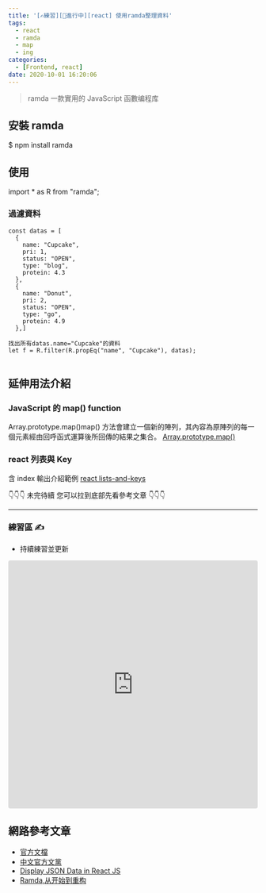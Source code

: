 ```yaml
---
title: '[✍練習][🚧進行中][react] 使用ramda整理資料'
tags:
  - react
  - ramda
  - map
  - ing
categories:
  - [Frontend, react]
date: 2020-10-01 16:20:06
---
```


> ramda 一款實用的 JavaScript 函數编程库

<!--more-->

## 安裝 ramda

\$ npm install ramda

## 使用

import \* as R from "ramda";

### 過濾資料

```
const datas = [
  {
    name: "Cupcake",
    pri: 1,
    status: "OPEN",
    type: "blog",
    protein: 4.3
  },
  {
    name: "Donut",
    pri: 2,
    status: "OPEN",
    type: "go",
    protein: 4.9
  },]

找出所有datas.name="Cupcake"的資料
let f = R.filter(R.propEq("name", "Cupcake"), datas);


```

## 延伸用法介紹

### JavaScript 的 map() function

Array.prototype.map()map() 方法會建立一個新的陣列，其內容為原陣列的每一個元素經由回呼函式運算後所回傳的結果之集合。
[Array.prototype.map()](https://developer.mozilla.org/zh-TW/docs/Web/JavaScript/Reference/Global_Objects/Array/map)

### react 列表與 Key

含 index 輸出介紹範例
[react lists-and-keys](https://zh-hant.reactjs.org/docs/lists-and-keys.html)

👇👇👇 未完待續 您可以拉到底部先看參考文章 👇👇👇

---

### 練習區 ✍

- 持續練習並更新

<iframe src="https://codesandbox.io/embed/reactramda-qvjp4?fontsize=14&hidenavigation=1&theme=dark"
     style="width:100%; height:500px; border:0; border-radius: 4px; overflow:hidden;"
     title="react_ramda"
     allow="accelerometer; ambient-light-sensor; camera; encrypted-media; geolocation; gyroscope; hid; microphone; midi; payment; usb; vr; xr-spatial-tracking"
     sandbox="allow-forms allow-modals allow-popups allow-presentation allow-same-origin allow-scripts"
   ></iframe>

## 網路參考文章

<div class="ref">

- [官方文檔](https://ramdajs.com/)
- [中文官方文黨](https://ramda.cn/)
- [Display JSON Data in React JS](https://www.golangprograms.com/display-json-data-in-reactjs.html)
- [Ramda,从开始到重构](http://quanweili.com/2016/12/18/ramda-beginning-to-refactor.html)

</div>

